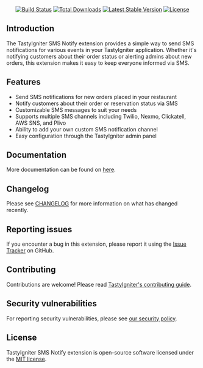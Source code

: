 <p align="center">
    <a href="https://github.com/igniter-labs/ti-ext-smsnotify/actions"><img src="https://github.com/igniter-labs/ti-ext-smsnotify/actions/workflows/pipeline.yml/badge.svg" alt="Build Status"></a>
    <a href="https://packagist.org/packages/igniterlabs/ti-ext-smsnotify"><img src="https://img.shields.io/packagist/dt/igniterlabs/ti-ext-smsnotify" alt="Total Downloads"></a>
    <a href="https://packagist.org/packages/igniterlabs/ti-ext-smsnotify"><img src="https://img.shields.io/packagist/v/igniterlabs/ti-ext-smsnotify" alt="Latest Stable Version"></a>
    <a href="https://packagist.org/packages/igniterlabs/ti-ext-smsnotify"><img src="https://img.shields.io/packagist/l/igniterlabs/ti-ext-smsnotify" alt="License"></a>
</p>

## Introduction

The TastyIgniter SMS Notify extension provides a simple way to send SMS notifications for various events in your TastyIgniter application. Whether it's notifying customers about their order status or alerting admins about new orders, this extension makes it easy to keep everyone informed via SMS.

## Features

- Send SMS notifications for new orders placed in your restaurant
- Notify customers about their order or reservation status via SMS
- Customizable SMS messages to suit your needs
- Supports multiple SMS channels including Twilio, Nexmo, Clickatell, AWS SNS, and Plivo
- Ability to add your own custom SMS notification channel
- Easy configuration through the TastyIgniter admin panel

## Documentation

More documentation can be found on [here](https://github.com/igniter-labs/ti-ext-smsnotify/blob/master/docs/index.md).

## Changelog

Please see [CHANGELOG](https://github.com/igniter-labs/ti-ext-smsnotify/blob/master/CHANGELOG.md) for more information on what has changed recently.

## Reporting issues

If you encounter a bug in this extension, please report it using the [Issue Tracker](https://github.com/igniter-labs/ti-ext-smsnotify/issues) on GitHub.

## Contributing

Contributions are welcome! Please read [TastyIgniter's contributing guide](https://tastyigniter.com/docs/resources/contribution-guide).

## Security vulnerabilities

For reporting security vulnerabilities, please see [our security policy](https://github.com/igniter-labs/ti-ext-smsnotify/security/policy).

## License

TastyIgniter SMS Notify extension is open-source software licensed under the [MIT license](https://github.com/igniter-labs/ti-ext-smsnotify/blob/master/LICENSE.md).
